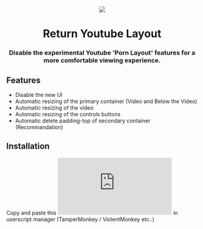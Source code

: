 <div align="center">
  <sub>
    <img src='https://github.com/rztprog/return-youtube-layout/assets/45171753/5a126c82-b8e1-41f8-9eab-d071af92f567'>
  </sub>
  <h1>Return Youtube Layout</h1>
</div>

<h3 align="center">
  Disable the experimental Youtube 'Porn Layout' features for a more comfortable viewing experience.
</h3>

## Features
  - Disable the new UI
  - Automatic resizing of the primary container (Video and Below the Video)
  - Automatic resizing of the video
  - Automatic resizing of the controls buttons
  - Automatic delete padding-top of secondary container (Recommandation)

## Installation

Copy and paste this ![script](https://github.com/rztprog/return-youtube-layout/blob/main/return-youtube-layout.js) in userscript manager (TamperMonkey / ViolentMonkey etc..)
